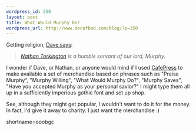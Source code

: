 ```yaml
--- 
wordpress_id: 250
layout: post
title: What Would Murphy Do?
wordpress_url: http://www.decafbad.com/blog/?p=250
---
```

<p>Getting religion, <a href="http://scriptingnews.userland.com/backissues/2002/09/10#When:5:16:47PM">Dave says</a>:<blockquote><i><a href="http://www.oreillynet.com/pub/wlg/1969">Nathan Torkington</a> is a humble servant of our lord, Murphy.</i></blockquote>I wonder if Dave, or Nathan, or anyone would mind if I used <a href="http://www.cafepress.com/">CafePress</a> to make available a set of merchandise based on phrases such as "Praise Murphy", "Murphy Willing", "What Would Murphy Do?", "Murphy Saves", "Have you accepted Murphy as your personal savior?"  I might type them all up in a sufficiently imperious gothic font and set up shop.</p>
<p>See, although they might get popular, I wouldn't want to do it for the money.  In fact, I'd give it away to charity.  I just want the merchandise :)</p>
<!--more-->
shortname=ooobgc
